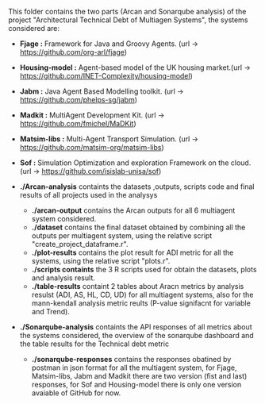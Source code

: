 This folder contains the two parts (Arcan and Sonarqube analysis) of the project "Architectural Technical Debt of Multiagen Systems", the systems considered are:
- **Fjage :** Framework for Java and Groovy Agents. (url -> https://github.com/org-arl/fjage)
- **Housing-model :** Agent-based model of the UK housing market.(url -> https://github.com/INET-Complexity/housing-model)
- **Jabm :** Java Agent Based Modelling toolkit. (url -> https://github.com/phelps-sg/jabm)
- **Madkit :** MultiAgent Development Kit. (url -> https://github.com/fmichel/MaDKit)
-  **Matsim-libs :** Multi-Agent Transport Simulation. (url -> https://github.com/matsim-org/matsim-libs)
-  **Sof :** Simulation Optimization and exploration Framework on the cloud. (url -> https://github.com/isislab-unisa/sof)  

- **./Arcan-analysis** containts the datasets ,outputs, scripts code and final results of all projects used in the analysys
  - **./arcan-output** contains the Arcan outputs for all 6 multiagent system considered.
  - **./dataset** contains the final dataset obtained by combining all the outputs per multiagent system, using the relative script "create_project_dataframe.r".
  - **./plot-results** contains the plot result for ADI metric for all the systems, using the relative script "plots.r".
  - **./scripts containts** the 3 R scripts used for obtain the datasets, plots and analysis result.
  - **./table-results** containt 2 tables about Aracn metrics by analysis resulst (ADI, AS, HL, CD, UD) for all multiagent systems, also for the mann-kendall analysis metric reults (P-value signifacnt for variable and Trend).

- **./Sonarqube-analysis** containts the API responses of all metrics about the systems considered, the overview of the sonarqube dashboard and the table results for the Technical debt metric
  - **./sonarqube-responses** contains the responses obatined by postman in json format for all the multiagent system, for Fjage, Matsim-libs, Jabm and Madkit there are two version (fist and last) responses, for Sof and Housing-model there is only one version avaiable of GitHub for now. 
